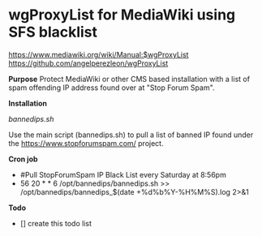 # wgProxyList for MediaWiki using SFS blacklist
 https://www.mediawiki.org/wiki/Manual:$wgProxyList
 https://github.com/angelperezleon/wgProxyList
 
 **Purpose**
Protect MediaWiki or other CMS based installation with a list of spam offending IP address found over at "Stop Forum Spam".

**Installation**

*bannedips.sh*

 Use the main script (bannedips.sh) to pull a list of banned IP found under the https://www.stopforumspam.com/ project.

**Cron job**
- #Pull StopForumSpam IP Black List every Saturday at 8:56pm
- 56 20 * * 6 /opt/bannedips/bannedips.sh >> /opt/bannedips/bannedips_$(date +\%d\%b\%Y-\%H\%M\%S).log 2>&1

**Todo**
- [] create this todo list
